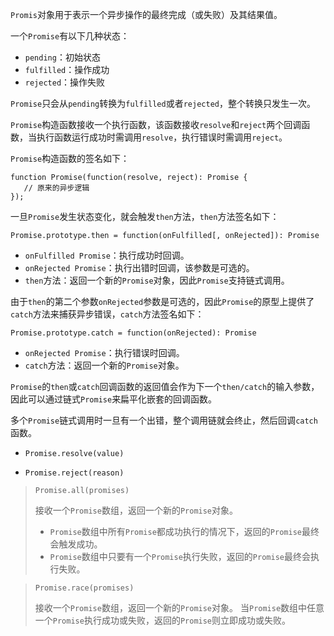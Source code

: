 `Promis`对象用于表示一个异步操作的最终完成（或失败）及其结果值。

一个`Promise`有以下几种状态：

- `pending`：初始状态
- `fulfilled`：操作成功
- `rejected`：操作失败

`Promise`只会从`pending`转换为`fulfilled`或者`rejected`，整个转换只发生一次。

`Promise`构造函数接收一个执行函数，该函数接收`resolve`和`reject`两个回调函数，当执行函数运行成功时需调用`resolve`，执行错误时需调用`reject`。

`Promise`构造函数的签名如下：

	function Promise(function(resolve, reject): Promise {
	   // 原来的异步逻辑
	});

一旦`Promise`发生状态变化，就会触发`then`方法，`then`方法签名如下：

	Promise.prototype.then = function(onFulfilled[, onRejected]): Promise

- `onFulfilled Promise`：执行成功时回调。
- `onRejected Promise`：执行出错时回调，该参数是可选的。
- `then`方法：返回一个新的`Promise`对象，因此`Promise`支持链式调用。

由于`then`的第二个参数`onRejected`参数是可选的，因此`Promise`的原型上提供了`catch`方法来捕获异步错误，`catch`方法签名如下：

	Promise.prototype.catch = function(onRejected): Promise

- `onRejected Promise`：执行错误时回调。
- `catch`方法：返回一个新的`Promise`对象。

`Promise`的`then`或`catch`回调函数的返回值会作为下一个`then/catch`的输入参数，因此可以通过链式`Promise`来扁平化嵌套的回调函数。

多个`Promise`链式调用时一旦有一个出错，整个调用链就会终止，然后回调`catch`函数。

- `Promise.resolve(value)`	

- `Promise.reject(reason)`	

> `Promise.all(promises)`
> 
> 接收一个`Promise`数组，返回一个新的`Promise`对象。
> 
> - `Promise`数组中所有`Promise`都成功执行的情况下，返回的`Promise`最终会触发成功。
> - `Promise`数组中只要有一个`Promise`执行失败，返回的`Promise`最终会执行失败。

> `Promise.race(promises)`
>  
> 接收一个`Promise`数组，返回一个新的`Promise`对象。
> 当`Promise`数组中任意一个`Promise`执行成功或失败，返回的`Promise`则立即成功或失败。
